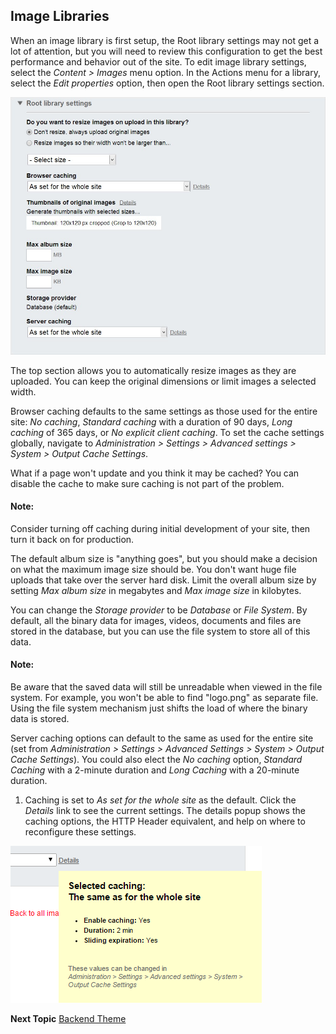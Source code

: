 
Image Libraries
---------------

When an image library is first setup, the Root library settings may
not get a lot of attention, but you will need to review this
configuration to get the best performance and behavior out of the
site. To edit image library settings, select the *Content \> Images*
menu option. In the Actions menu for a library, select the *Edit
properties* option, then open the Root library settings section.

![](../media/image195.jpeg)

The top section allows you to automatically resize images as they are
uploaded. You can keep the original dimensions or limit images a
selected width.

Browser caching defaults to the same settings as those used for the
entire site: *No caching*, *Standard caching* with a duration of 90
days, *Long caching* of 365 days, or *No explicit client caching*. To
set the cache settings globally, navigate to *Administration \>
Settings \> Advanced settings \> System \> Output Cache Settings*.

What if a page won't update and you think it may be cached? You can
disable the cache to make sure caching is not part of the problem.

#### Note: 
Consider turning off caching during initial development of
your site, then turn it back on for production.

The default album size is \"anything goes\", but you should make a
decision on what the maximum image size should be. You don\'t want
huge file uploads that take over the server hard disk. Limit the
overall album size by setting *Max album size* in megabytes and *Max
image size* in kilobytes.

You can change the *Storage provider* to be *Database* or *File
System*. By default, all the binary data for images, videos, documents
and files are stored in the database, but you can use the file system
to store all of this data.

#### Note: 
Be aware that the saved data will still be unreadable when
viewed in the file system. For example, you won't be able to find
"logo.png" as separate file. Using the file system mechanism just
shifts the load of where the binary data is stored.

Server caching options can default to the same as used for the entire
site (set from *Administration \> Settings \> Advanced Settings \>
System \> Output Cache Settings*). You could also elect the *No
caching* option, *Standard Caching* with a 2-minute duration and *Long
Caching* with a 20-minute duration.

1.  Caching is set to *As set for the whole site* as the default. Click
    the *Details* link to see the current settings. The details popup
    shows the caching options, the HTTP Header equivalent, and help on
    where to reconfigure these settings.

![](../media/image196.png)

**Next Topic**
[Backend Theme](../Backend%20Theme/readme.md)
